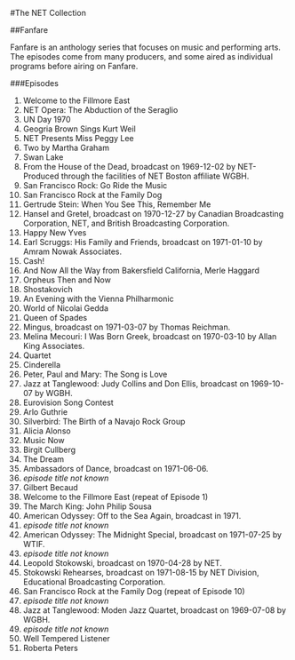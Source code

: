 #The NET Collection

##Fanfare

Fanfare is an anthology series that focuses on music and performing arts.  The episodes come from many producers, and some aired as individual programs before airing on Fanfare.

###Episodes
1. Welcome to the Fillmore East
2. NET Opera: The Abduction of the Seraglio
3. UN Day 1970
4. Geogria Brown Sings Kurt Weil
5. NET Presents Miss Peggy Lee
6. Two by Martha Graham
7. Swan Lake
8. From the House of the Dead, broadcast on 1969-12-02 by NET- Produced through the facilities of NET Boston affiliate WGBH.
9. San Francisco Rock: Go Ride the Music
10. San Francisco Rock at the Family Dog
11. Gertrude Stein: When You See This, Remember Me
12. Hansel and Gretel, broadcast on 1970-12-27 by Canadian Broadcasting Corporation, NET, and British Broadcasting Corporation.
13. Happy New Yves
14. Earl Scruggs: His Family and Friends, broadcast on 1971-01-10 by Amram Nowak Associates.
15. Cash!
16. And Now All the Way from Bakersfield California, Merle Haggard
17. Orpheus Then and Now
18. Shostakovich
19. An Evening with the Vienna Philharmonic
20. World of Nicolai Gedda
21. Queen of Spades
22. Mingus, broadcast on 1971-03-07 by Thomas Reichman.
23. Melina Mecouri: I Was Born Greek, broadcast on 1970-03-10 by Allan King Associates.
24. Quartet
25. Cinderella
26. Peter, Paul and Mary: The Song is Love
27. Jazz at Tanglewood: Judy Collins and Don Ellis, broadcast on 1969-10-07 by WGBH.
28. Eurovision Song Contest
29. Arlo Guthrie
30. Silverbird: The Birth of a Navajo Rock Group
31. Alicia Alonso
32. Music Now
33. Birgit Cullberg
34. The Dream
35. Ambassadors of Dance, broadcast on 1971-06-06.
36. *episode title not known*
37. Gilbert Becaud
38. Welcome to the Fillmore East (repeat of Episode 1)
39. The March King: John Philip Sousa
40. American Odyssey: Off to the Sea Again, broadcast in 1971.
41. *episode title not known*
42. American Odyssey: The Midnight Special, broadcast on 1971-07-25 by WTIF.
43. *episode title not known*
44. Leopold Stokowski, broadcast on 1970-04-28 by NET.
45. Stokowski Rehearses, broadcast on 1971-08-15 by NET Division, Educational Broadcasting Corporation.
46. San Francisco Rock at the Family Dog (repeat of Episode 10)
47. *episode title not known*
48. Jazz at Tanglewood: Moden Jazz Quartet, broadcast on 1969-07-08 by WGBH.
49. *episode title not known*
50. Well Tempered Listener
51. Roberta Peters
